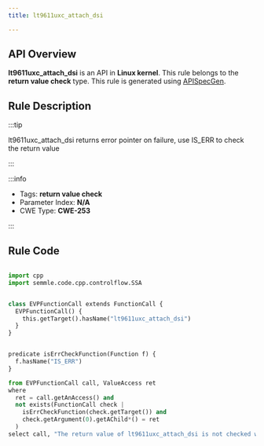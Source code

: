 ```yaml
---
title: lt9611uxc_attach_dsi

---
```



## API Overview
**lt9611uxc_attach_dsi** is an API in **Linux kernel**. This rule belongs to the **return value check** type. This rule is generated using [APISpecGen](../../tools/APISpecGen).
## Rule Description

:::tip

lt9611uxc_attach_dsi returns error pointer on failure, use IS_ERR to check the return value

:::

:::info

- Tags: **return value check**
- Parameter Index: **N/A**
- CWE Type: **CWE-253**

:::

## Rule Code
```python

import cpp
import semmle.code.cpp.controlflow.SSA


class EVPFunctionCall extends FunctionCall {
  EVPFunctionCall() {
    this.getTarget().hasName("lt9611uxc_attach_dsi")
  }
}


predicate isErrCheckFunction(Function f) {
  f.hasName("IS_ERR") 
}

from EVPFunctionCall call, ValueAccess ret
where
  ret = call.getAnAccess() and
  not exists(FunctionCall check |
    isErrCheckFunction(check.getTarget()) and
    check.getArgument(0).getAChild*() = ret
  )
select call, "The return value of lt9611uxc_attach_dsi is not checked with IS_ERR."
    
```
